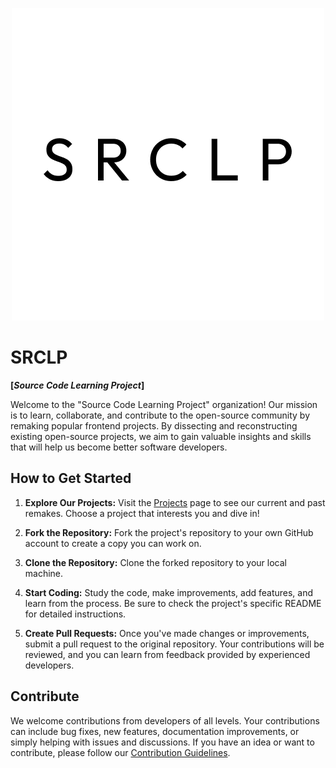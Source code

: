 <p align="center">
  <a href="https://github.com/srclp">
    <img src="../assets/srclp-sqaure.png" />
  </a>
</p>

# SRCLP

**[*Source Code Learning Project*]**

Welcome to the "Source Code Learning Project" organization! Our mission is to learn, collaborate, and contribute to the open-source community by remaking popular frontend projects. By dissecting and reconstructing existing open-source projects, we aim to gain valuable insights and skills that will help us become better software developers.

## How to Get Started

1. **Explore Our Projects:** Visit the [Projects](https://github.com/srclp) page to see our current and past remakes. Choose a project that interests you and dive in!

2. **Fork the Repository:** Fork the project's repository to your own GitHub account to create a copy you can work on.

3. **Clone the Repository:** Clone the forked repository to your local machine.

4. **Start Coding:** Study the code, make improvements, add features, and learn from the process. Be sure to check the project's specific README for detailed instructions.

5. **Create Pull Requests:** Once you've made changes or improvements, submit a pull request to the original repository. Your contributions will be reviewed, and you can learn from feedback provided by experienced developers.

## Contribute

We welcome contributions from developers of all levels. Your contributions can include bug fixes, new features, documentation improvements, or simply helping with issues and discussions. If you have an idea or want to contribute, please follow our [Contribution Guidelines](CONTRIBUTING.md).